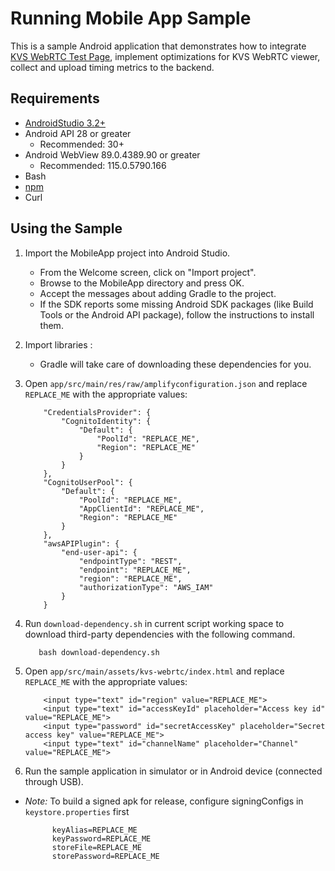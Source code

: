 Running Mobile App Sample
=============================================
This is a sample Android application that demonstrates how to integrate [KVS WebRTC Test Page](https://github.com/awslabs/amazon-kinesis-video-streams-webrtc-sdk-js/tree/master/examples), implement optimizations for KVS WebRTC viewer, 
collect and upload timing metrics to the backend.

## Requirements
* [AndroidStudio 3.2+](https://developer.android.com/studio/)
* Android API 28 or greater
  * Recommended: 30+
* Android WebView 89.0.4389.90 or greater
  * Recommended: 115.0.5790.166
* Bash
* [npm](https://docs.npmjs.com/downloading-and-installing-node-js-and-npm)
* Curl

## Using the Sample

1. Import the MobileApp project into Android Studio.
    - From the Welcome screen, click on "Import project".
    - Browse to the MobileApp directory and press OK.
    - Accept the messages about adding Gradle to the project.
    - If the SDK reports some missing Android SDK packages (like Build Tools or the Android API package), follow the instructions to install them.

2. Import libraries :
    - Gradle will take care of downloading these dependencies for you.

3. Open `app/src/main/res/raw/amplifyconfiguration.json` and replace `REPLACE_ME` with the appropriate values:

    ```
        "CredentialsProvider": {
            "CognitoIdentity": {
                "Default": {
                    "PoolId": "REPLACE_ME",
                    "Region": "REPLACE_ME"
                }
            }
        },
        "CognitoUserPool": {
            "Default": {
                "PoolId": "REPLACE_ME",
                "AppClientId": "REPLACE_ME",
                "Region": "REPLACE_ME"
            }
        },
        "awsAPIPlugin": {
            "end-user-api": {
                "endpointType": "REST",
                "endpoint": "REPLACE_ME",
                "region": "REPLACE_ME",
                "authorizationType": "AWS_IAM"
            }
        }
    ```

4. Run `download-dependency.sh` in current script working space to download third-party dependencies with the following command.
      ```
         bash download-dependency.sh
      ```
   
5. Open `app/src/main/assets/kvs-webrtc/index.html` and replace `REPLACE_ME` with the appropriate values:
   ```
       <input type="text" id="region" value="REPLACE_ME">
       <input type="text" id="accessKeyId" placeholder="Access key id" value="REPLACE_ME">
       <input type="password" id="secretAccessKey" placeholder="Secret access key" value="REPLACE_ME">
       <input type="text" id="channelName" placeholder="Channel" value="REPLACE_ME">
   ```
6. Run the sample application in simulator or in Android device (connected through USB).
* *Note:* To build a signed apk for release, configure signingConfigs in `keystore.properties` first
  ```
        keyAlias=REPLACE_ME
        keyPassword=REPLACE_ME
        storeFile=REPLACE_ME
        storePassword=REPLACE_ME
  ```